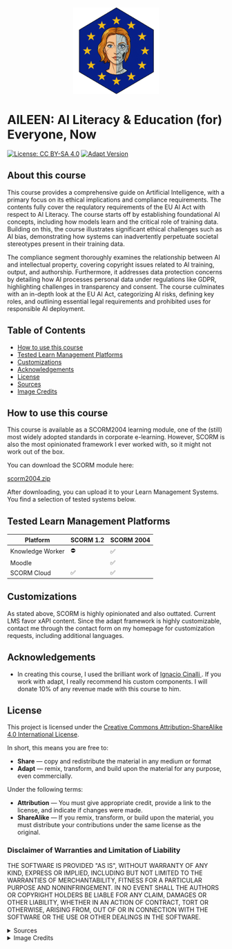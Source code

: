 <p align="center">
  <img src="img/logo_small.png" alt="AILEEN Logo" width="200"/>
</p>

# AILEEN: AI Literacy & Education (for) Everyone, Now

[![License: CC BY-SA 4.0](https://img.shields.io/badge/License-CC%20BY--SA%204.0-lightgrey.svg)](https://creativecommons.org/licenses/by-sa/4.0/)
[![Adapt Version](https://img.shields.io/badge/version-5.48.1-blue.svg)](package.json)

## About this course

This course provides a comprehensive guide on Artificial Intelligence, with a primary focus on its ethical implications and compliance requirements. The contents fully cover the requlatory requirements of the EU AI Act with respect to AI Literacy. The course starts off by establishing foundational AI concepts, including how models learn and the critical role of training data. Building on this, the course illustrates significant ethical challenges such as AI bias, demonstrating how systems can inadvertently perpetuate societal stereotypes present in their training data.

The compliance segment thoroughly examines the relationship between AI and intellectual property, covering copyright issues related to AI training, output, and authorship. Furthermore, it addresses data protection concerns by detailing how AI processes personal data under regulations like GDPR, highlighting challenges in transparency and consent. The course culminates with an in-depth look at the EU AI Act, categorizing AI risks, defining key roles, and outlining essential legal requirements and prohibited uses for responsible AI deployment.
## Table of Contents

- [How to use this course](#how-to-use-this-course)
- [Tested Learn Management Platforms](#tested-learn-management-platforms)
- [Customizations](#customizations)
- [Acknowledgements](#acknowledgements)
- [License](#license)
- [Sources](#sources)
- [Image Credits](#image-credits)

## How to use this course

This course is available as a SCORM2004 learning module, one of the (still) most widely adopted standards in corporate e-learning. However, SCORM is also the most opinionated framework I ever worked with, so it might not work out of the box.

You can download the SCORM module here:

[scorm2004.zip](https://github.com/SebSchroen/aileen/raw/refs/heads/main/scorm2004.zip)

After downloading, you can upload it to your Learn Management Systems. You find a selection of tested systems below.

## Tested Learn Management Platforms

| Platform         | SCORM 1.2 | SCORM 2004 |
|------------------|-----------|------------|
| Knowledge Worker | ⛔️        | ✅         |
| Moodle           |           | ✅         |
| SCORM Cloud      | ✅        | ✅         |

## Customizations

As stated above, SCORM is highly opinionated and also outtated. Current LMS favor xAPI content. Since the adapt framework is highly customizable, contact me through the contact form on my homepage for customization requests, including additional languages.

## Acknowledgements

* In creating this course, I used the brilliant work of [Ignacio Cinalli ](https://github.com/nachocinalli). If you work with adapt, I really recommend his custom components. I will donate 10% of any revenue made with this course to him.

## License

This project is licensed under the [Creative Commons Attribution-ShareAlike 4.0 International License](LICENSE).

In short, this means you are free to:
* **Share** — copy and redistribute the material in any medium or format
* **Adapt** — remix, transform, and build upon the material for any purpose, even commercially.

Under the following terms:
* **Attribution** — You must give appropriate credit, provide a link to the license, and indicate if changes were made.
* **ShareAlike** — If you remix, transform, or build upon the material, you must distribute your contributions under the same license as the original.

### Disclaimer of Warranties and Limitation of Liability

THE SOFTWARE IS PROVIDED "AS IS", WITHOUT WARRANTY OF ANY KIND, EXPRESS OR IMPLIED, INCLUDING BUT NOT LIMITED TO THE WARRANTIES OF MERCHANTABILITY, FITNESS FOR A PARTICULAR PURPOSE AND NONINFRINGEMENT. IN NO EVENT SHALL THE AUTHORS OR COPYRIGHT HOLDERS BE LIABLE FOR ANY CLAIM, DAMAGES OR OTHER LIABILITY, WHETHER IN AN ACTION OF CONTRACT, TORT OR OTHERWISE, ARISING FROM, OUT OF OR IN CONNECTION WITH THE SOFTWARE OR THE USE OR OTHER DEALINGS IN THE SOFTWARE.

<details>
<summary>Sources</summary>

*   [Alan Turing Wikipedia](https://en.wikipedia.org/wiki/Alan_Turing)
*   Bolukbasi et al. (2016): Man is to Computer Programmer as Woman is to Homemaker? Debiasing Word Embeddings. DOI: [https://doi.org/10.48550/arXiv.1607.06520](https://doi.org/10.48550/arXiv.1607.06520)
*   Dewitte, Pierre (2025): AI Meets the GDPR. In: Smuha, N. A. (editor) (2025): The Cambridge Handbook of the Law, Ethics and Policy of Artificial Intelligence. DOI: [https://doi.org/10.1017/9781009367783.010](https://doi.org/10.1017/9781009367783.010)
*   EU AI Act Compliance Checker: [https://artificialintelligenceact.eu/assessment/eu-ai-act-compliance-checker/](https://artificialintelligenceact.eu/assessment/eu-ai-act-compliance-checker/) (Last accessed on 29.06.2025)
*   Guadamuz, Andres (2025): The EU's Artificial Intelligence Act and copyright, The Journal of World Intellectual Property Vol. 28(1). DOI: [https://doi.org/10.1111/jwip.12330](https://doi.org/10.1111/jwip.12330)
*   High-level summary of the EU AI Act: [https://artificialintelligenceact.eu/high-level-summary/](https://artificialintelligenceact.eu/high-level-summary/) (Last accessed on 29.06.2025)
*   Huawei Technologies (2023): Artificial Intelligence Technology. DOI: [https://doi.org/10.1007/978-981-19-2879-6](https://doi.org/10.1007/978-981-19-2879-6)
*   Legg, Shane; Hutter, Marcus (2007): Universal Intelligence: A Definition of Machine Intelligence. DOI: [https://doi.org/10.48550/arXiv.0712.3329](https://doi.org/10.48550/arXiv.0712.3329)
*   Paal, Boris P. (2022): Artificial Intelligence as a Challenge for Data Protection Law And Vice Versa. In: The Cambridge Handbook of Responsible Artificial Intelligence. DOI: [https://doi.org/10.1017/9781009207898.023](https://doi.org/10.1017/9781009207898.023)
*   Sag, Matthew (2023): Copyright Safety for Generative AI, Houston Law Review, Vol. 61(2). DOI (pre-print): [https://dx.doi.org/10.2139/ssrn.4438593](https://dx.doi.org/10.2139/ssrn.4438593)
*   Smuha, Nathalie A. (editor) (2025): The Cambridge Handbook of the Law, Ethics and Policy of Artificial Intelligence. DOI: [https://doi.org/10.1017/9781009367783](https://doi.org/10.1017/9781009367783)
*   Sousa Antunes et al. (2024): Multidisciplinary Perspectives on Artificial Intelligence and the Law. DOI: [https://doi.org/10.1007/978-3-031-41264-6](https://doi.org/10.1007/978-3-031-41264-6)
*   Stahl, Bernd; Schroeder, Doris & Rodrigues, Rowena (2023): Ethics of Artificial Intelligence. DOI: [https://doi.org/10.1007/978-3-031-17040-9](https://doi.org/10.1007/978-3-031-17040-9)
*   The AI Act Explorer: [https://artificialintelligenceact.eu/ai-act-explorer/](https://artificialintelligenceact.eu/ai-act-explorer/) (Last accessed on 29.06.2025)

</details>

<details>
<summary>Image Credits</summary>

*   **Images from Pexels.com:**
    *   Matterhorn photograph: [https://www.pexels.com/photo/white-mountain-under-gray-sky-267104/](https://www.pexels.com/photo/white-mountain-under-gray-sky-267104/)
    *   Woman blindfolded: Lil Artsy on [https://www.pexels.com/photo/woman-blindfolded-8730085/](https://www.pexels.com/photo/woman-blindfolded-8730085/)
    *   Robot pointing on a wall: Tara Winstead on [https://www.pexels.com/photo/robot-pointing-on-a-wall-8386440/](https://www.pexels.com/photo/robot-pointing-on-a-wall-8386440/)
    *   Typewriter with "ethics": Markus Winkler on [https://www.pexels.com/photo/a-typewriter-with-the-word-ethics-on-it-18498317/](https://www.pexels.com/photo/a-typewriter-with-the-word-ethics-on-it-18498317/)
    *   Golden balance scale beside a laptop: Ekaterina Bolovtsova on [https://www.pexels.com/photo/a-golden-balance-scale-beside-a-laptop-6077797/](https://www.pexels.com/photo/a-golden-balance-scale-beside-a-laptop-6077797/)
    *   European Commission flags on poles: Marco on [https://www.pexels.com/photo/european-commission-flags-on-poles-13153479/](https://www.pexels.com/photo/european-commission-flags-on-poles-13153479/)

*   **Images from Unsplash.com:**
    *   Traffic light in red: Erwan Hesry on [https://unsplash.com/photos/traffic-light-in-red-IqB5MPcQp6k](https://unsplash.com/photos/traffic-light-in-red-IqB5MPcQp6k)
    *   Blue flag on building: Christian Lue on [https://unsplash.com/photos/blue-flag-on-top-of-building-during-daytime-MZWBMNP7Nro](https://unsplash.com/photos/blue-flag-on-top-of-building-during-daytime-MZWBMNP7Nro)

*   **Diagrams from Sag (2023):**
    *   Diagram for "Substantial Similarity" ("Too Close for Comfort")
    *   Diagram for "Unauthorized Derivative Works" ("Building on Others' Creations")
    *   Diagram for "The Snoopy Problem" ("When AI 'Remembers'")
    *   Source: Sag, Matthew (2023): Copyright Safety for Generative AI, Houston Law Review. [https://houstonlawreview.org/article/92126-copyright-safety-for-generative-ai](https://houstonlawreview.org/article/92126-copyright-safety-for-generative-ai)
</details>
